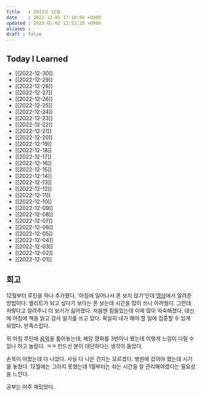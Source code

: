 ```yaml
---
title   : 2022년 12월 
date    : 2022-12-01 17:10:56 +0900
updated : 2023-01-02 13:52:20 +0900
aliases : 
draft : false
---
```

## Today I Learned
- [[2022-12-30]]
- [[2022-12-29]]
- [[2022-12-28]]
- [[2022-12-27]]
- [[2022-12-26]]
- [[2022-12-25]]
- [[2022-12-24]]
- [[2022-12-23]]
- [[2022-12-22]]
- [[2022-12-21]]
- [[2022-12-20]]
- [[2022-12-19]]
- [[2022-12-18]]
- [[2022-12-17]]
- [[2022-12-16]]
- [[2022-12-15]]
- [[2022-12-14]]
- [[2022-12-13]]
- [[2022-12-12]]
- [[2022-12-11]]
- [[2022-12-10]]
- [[2022-12-09]]
- [[2022-12-08]]
- [[2022-12-07]]
- [[2022-12-06]]
- [[2022-12-05]]
- [[2022-12-04]] 
- [[2022-12-03]]
- [[2022-12-02]]
- [[2022-12-01]]

## 회고

12월부터 루틴을 하나 추가했다. '아침에 일어나서 폰 보지 않기'인데 [영상](https://youtu.be/gmrs8UxAZwo)에서 알려준 방법이다. 엘리트가 되고 싶다기 보다는 폰 보는데 시간을 많이 쓰니 아까웠다. 그런데 저렇다고 알려주니 더 보기가 싫어졌다. 처음엔 힘들었는데 이제 많이 익숙해졌다. 대신에 아침에 책을 읽고 감사 일기를 쓰고 있다. 확실히 내가 해야 할 일에 집중할 수 있게 되었다. 만족스럽다.

위 아침 루틴에 [음악](https://youtu.be/1fj8Dj4FcF4)을 틀어놓는데, 해당 영화를 3번이나 봤는데 이렇게 느낌이 다릴 수 있나 하고 놀랍다. ㅋㅋ 만드신 분이 대단하다는 생각이 들었다. 

손목이 아팠는데 다 나았다. 사실 다 나은 건지는 모르겠다. 병원에 갔어야 했는데 시기를 놓쳤다. 12월에는 그러지 못했는데 1월부터는 쉬는 시간을 잘 관리해야겠다는 필요성을 느낀다.

공부는 아주 재밌었다. 


